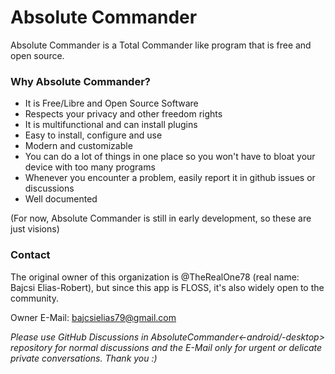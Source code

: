 # Absolute Commander
Absolute Commander is a Total Commander like program that is free and open source.

### Why Absolute Commander?
- It is Free/Libre and Open Source Software
- Respects your privacy and other freedom rights
- It is multifunctional and can install plugins
- Easy to install, configure and use
- Modern and customizable
- You can do a lot of things in one place so you won't have to bloat your device with too many programs
- Whenever you encounter a problem, easily report it in github issues or discussions
- Well documented

(For now, Absolute Commander is still in early development, so these are just visions)

### Contact
The original owner of this organization is @TheRealOne78 (real name: Bajcsi Elias-Robert), but since this app is FLOSS, it's also widely open to the community.

Owner E-Mail: <a href="mailto:bajcsielias79@gmail.com">bajcsielias79@gmail.com</a>

_Please use GitHub Discussions in AbsoluteCommander<-android/-desktop> repository for normal discussions and the E-Mail only for urgent or delicate private conversations. Thank you :)_
